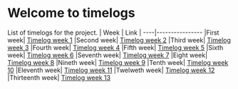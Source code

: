 # Welcome to timelogs

List of timelogs for the project.
| Week | Link |
----|----------------
|First week| [Timelog week 1](https://github.com/guorbit/Land-Segmentation/wiki/week1) 
|Second week| [Timelog week 2](https://github.com/guorbit/Land-Segmentation/wiki/week2) 
|Third week| [Timelog week 3](https://github.com/guorbit/Land-Segmentation/wiki/week3) 
|Fourth week| [Timelog week 4](https://github.com/guorbit/Land-Segmentation/wiki/week4) 
|Fifth week| [Timelog week 5](https://github.com/guorbit/Land-Segmentation/wiki/week5) 
|Sixth week| [Timelog week 6](https://github.com/guorbit/Land-Segmentation/wiki/week6) 
|Seventh week| [Timelog week 7](https://github.com/guorbit/Land-Segmentation/wiki/week7) 
|Eight week| [Timelog week 8](https://github.com/guorbit/Land-Segmentation/wiki/week8) 
|Nineth week| [Timelog week 9](https://github.com/guorbit/Land-Segmentation/wiki/week9) 
|Tenth week| [Timelog week 10](https://github.com/guorbit/Land-Segmentation/wiki/week10) 
|Eleventh week| [Timelog week 11](https://github.com/guorbit/Land-Segmentation/wiki/week11) 
|Twelweth week| [Timelog week 12](https://github.com/guorbit/Land-Segmentation/wiki/week12) 
|Thirteenth week| [Timelog week 13](https://github.com/guorbit/Land-Segmentation/wiki/week13) 

